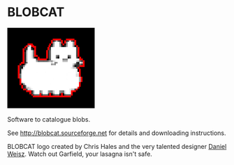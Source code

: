 BLOBCAT
=======

![logo](./blobcat.jpg)

Software to catalogue blobs.

See http://blobcat.sourceforge.net for details and downloading instructions.

BLOBCAT logo created by Chris Hales and the very talented designer [Daniel Weisz](https://www.linkedin.com/pub/daniel-weisz/1a/436/a3b). Watch out Garfield, your lasagna isn't safe.
